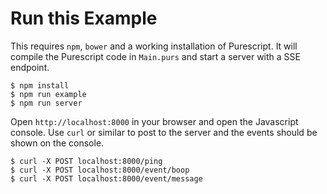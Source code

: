 # Run this Example

This requires `npm`, `bower` and a working installation of
Purescript. It will compile the Purescript code in `Main.purs`
and start a server with a SSE endpoint.

```
$ npm install
$ npm run example
$ npm run server
```

Open `http://localhost:8000` in your browser and open the Javascript
console. Use `curl` or similar to post to the server and the events
should be shown on the console.

```
$ curl -X POST localhost:8000/ping
$ curl -X POST localhost:8000/event/boop
$ curl -X POST localhost:8000/event/message
```
